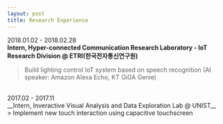 ```yaml
---
layout: post
title: Research Experience
---
```


2018.01.02 - 2018.02.28 <br />
__Intern, Hyper-connected Communication Research Laboratory - IoT Research Division @ ETRI(한국전자통신연구원)__<br />
> Build lighting control IoT system based on speech recognition (AI speaker: Amazon Alexa Echo, KT GiGA Genie)<br />

<br />
2017.02 - 2017.11 <br />
__Intern, Inveractive Visual Analysis and Data Exploration Lab @ UNIST__<br />
> Implement new touch interaction using capacitive touchscreen

<br />

